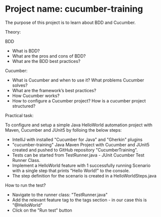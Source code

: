 # Project name: cucumber-training

The purpose of this project is to learn about BDD and Cucumber.

Theory:

BDD
- What is BDD? 
- What are the pros and cons of BDD?
- What are the BDD best practices? 

Cucumber:
- What is Cucumber and when to use it? What problems Cucumber solves?
- What are the framework’s best practices?
- How Cucumber works?
- How to configure a Cucumber project? How is a cucumber project structured?

Practical task:

To configure and setup a simple Java HelloWorld automation project with Maven, Cucumber and JUnit5 by folloing the below steps:
- IntelliJ with installed "Cucumber for Java" and "Gherkin" plugins
- "cucumber-training" Java Maven Project with Cucumber and JUnit5 created and pushed to GitHub repository "CucumberTraining".
- Tests can be started from TestRunner.java - JUnit Cucumber Test Runner Class.
- Implement a HelloWorld feature with 1 successfully running Scenario with a single step that prints "Hello World!" to the console.
- The step definition for the scenario is created in a HelloWorldSteps.java

How to run the test?
- Navigate to the runner class: "TestRunner.java"
- Add the relevant feature tag to the tags section - in our case this is "@HelloWorld"
- Click on the "Run test" button
